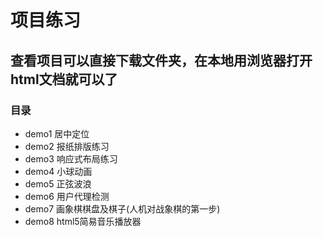 ﻿# 项目练习
## 查看项目可以直接下载文件夹，在本地用浏览器打开html文档就可以了
### 目录
- demo1 居中定位
- demo2 报纸排版练习
- demo3 响应式布局练习
- demo4 小球动画
- demo5 正弦波浪
- demo6 用户代理检测
- demo7 画象棋棋盘及棋子(人机对战象棋的第一步)
- demo8 html5简易音乐播放器